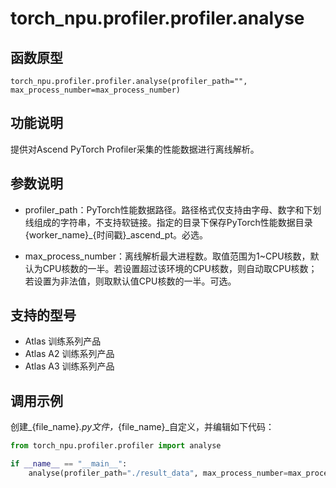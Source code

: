 # torch_npu.profiler.profiler.analyse

## 函数原型

```
torch_npu.profiler.profiler.analyse(profiler_path="", max_process_number=max_process_number)
```

## 功能说明

提供对Ascend PyTorch Profiler采集的性能数据进行离线解析。

## 参数说明

- profiler_path：PyTorch性能数据路径。路径格式仅支持由字母、数字和下划线组成的字符串，不支持软链接。指定的目录下保存PyTorch性能数据目录\{worker_name\}_\{时间戳\}_ascend_pt。必选。

- max_process_number：离线解析最大进程数。取值范围为1\~CPU核数，默认为CPU核数的一半。若设置超过该环境的CPU核数，则自动取CPU核数；若设置为非法值，则取默认值CPU核数的一半。可选。

## 支持的型号

- <term>Atlas 训练系列产品</term>
- <term>Atlas A2 训练系列产品</term>
- <term>Atlas A3 训练系列产品</term>

## 调用示例

创建_\{file_name\}_.py文件，_\{file_name\}_自定义，并编辑如下代码：

```python
from torch_npu.profiler.profiler import analyse

if __name__ == "__main__":
	analyse(profiler_path="./result_data", max_process_number=max_process_number)
```

